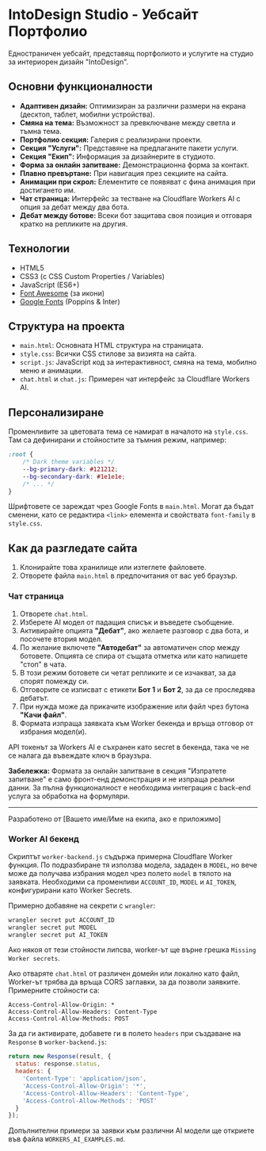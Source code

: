 # IntoDesign Studio - Уебсайт Портфолио

Едностраничен уебсайт, представящ портфолиото и услугите на студио за интериорен дизайн "IntoDesign".

## Основни функционалности

*   **Адаптивен дизайн:** Оптимизиран за различни размери на екрана (десктоп, таблет, мобилни устройства).
*   **Смяна на тема:** Възможност за превключване между светла и тъмна тема.
*   **Портфолио секция:** Галерия с реализирани проекти.
*   **Секция "Услуги":** Представяне на предлаганите пакети услуги.
*   **Секция "Екип":** Информация за дизайнерите в студиото.
*   **Форма за онлайн запитване:** Демонстрационна форма за контакт.
*   **Плавно превъртане:** При навигация през секциите на сайта.
*   **Анимации при скрол:** Елементите се появяват с фина анимация при достигането им.
*   **Чат страница:** Интерфейс за тестване на Cloudflare Workers AI с опция за дебат между два бота.
*   **Дебат между ботове:** Всеки бот защитава своя позиция и отговаря кратко на репликите на другия.

## Технологии

*   HTML5
*   CSS3 (с CSS Custom Properties / Variables)
*   JavaScript (ES6+)
*   [Font Awesome](https://fontawesome.com/) (за икони)
*   [Google Fonts](https://fonts.google.com/) (Poppins & Inter)

## Структура на проекта

*   `main.html`: Основната HTML структура на страницата.
*   `style.css`: Всички CSS стилове за визията на сайта.
*   `script.js`: JavaScript код за интерактивност, смяна на тема, мобилно меню и анимации.
*   `chat.html` и `chat.js`: Примерен чат интерфейс за Cloudflare Workers AI.

## Персонализиране

Променливите за цветовата тема се намират в началото на `style.css`. Там са
дефинирани и стойностите за тъмния режим, например:

```css
:root {
    /* Dark theme variables */
    --bg-primary-dark: #121212;
    --bg-secondary-dark: #1e1e1e;
    /* ... */
}
```

Шрифтовете се зареждат чрез Google Fonts в `main.html`. Могат да бъдат сменени,
като се редактира `<link>` елемента и свойствата `font-family` в `style.css`.

## Как да разгледате сайта

1.  Клонирайте това хранилище или изтеглете файловете.
2.  Отворете файла `main.html` в предпочитания от вас уеб браузър.

### Чат страница

1. Отворете `chat.html`.
2. Изберете AI модел от падащия списък и въведете съобщение.
3. Активирайте опцията **"Дебат"**, ако желаете разговор с два бота, и посочете втория модел.
4. По желание включете **"Автодебат"** за автоматичен спор между ботовете. Опцията се спира от същата отметка или като напишете "стоп" в чата.
5. В този режим ботовете си четат репликите и се изчакват, за да спорят помежду си.
6. Отговорите се изписват с етикети **Бот 1** и **Бот 2**, за да се проследява дебатът.
7. При нужда може да прикачите изображение или файл чрез бутона **"Качи файл"**.
8. Формата изпраща заявката към Worker бекенда и връща отговор от избрания модел(и).

API токенът за Workers AI е съхранен като secret в бекенда, така че не се налага да въвеждате ключ в браузъра.

**Забележка:** Формата за онлайн запитване в секция "Изпратете запитване" е само фронт-енд демонстрация и не изпраща реални данни. За пълна функционалност е необходима интеграция с back-end услуга за обработка на формуляри.

---

Разработено от [Вашето име/Име на екипа, ако е приложимо]

### Worker AI бекенд

Скриптът `worker-backend.js` съдържа примерна Cloudflare Worker функция. По подразбиране тя използва модела, зададен в `MODEL`, но вече може да получава избрания модел чрез полето `model` в тялото на заявката. Необходими са променливи `ACCOUNT_ID`, `MODEL` и `AI_TOKEN`, конфигурирани като Worker Secrets.

Примерно добавяне на секрети с `wrangler`:

```bash
wrangler secret put ACCOUNT_ID
wrangler secret put MODEL
wrangler secret put AI_TOKEN
```

Ако някоя от тези стойности липсва, worker-ът ще върне грешка `Missing Worker secrets`.

Ако отваряте `chat.html` от различен домейн или локално като файл, Worker-ът трябва да връща CORS заглавки, за да позволи заявките. Примерните стойности са:

```text
Access-Control-Allow-Origin: *
Access-Control-Allow-Headers: Content-Type
Access-Control-Allow-Methods: POST
```

За да ги активирате, добавете ги в полето `headers` при създаване на `Response` в `worker-backend.js`:

```javascript
return new Response(result, {
  status: response.status,
  headers: {
    'Content-Type': 'application/json',
    'Access-Control-Allow-Origin': '*',
    'Access-Control-Allow-Headers': 'Content-Type',
    'Access-Control-Allow-Methods': 'POST'
  }
});
```

Допълнителни примери за заявки към различни AI модели ще откриете във файла `WORKERS_AI_EXAMPLES.md`.
